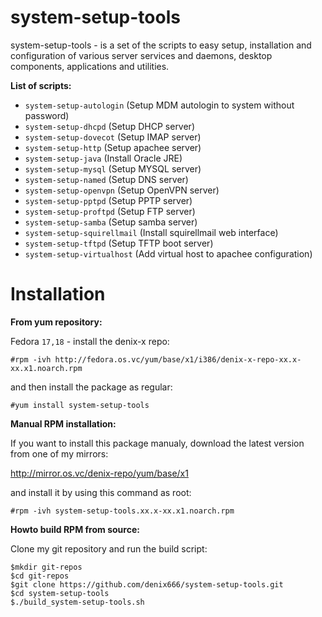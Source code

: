 system-setup-tools
==================

system-setup-tools - is a set of the scripts to easy setup, installation and configuration of various server services and daemons, desktop components, applications and utilities.

**List of scripts:**
- `system-setup-autologin` (Setup MDM autologin to system without password)
- `system-setup-dhcpd` (Setup DHCP server)
- `system-setup-dovecot` (Setup IMAP server)
- `system-setup-http` (Setup apachee server)
- `system-setup-java` (Install Oracle JRE)
- `system-setup-mysql` (Setup MYSQL server)
- `system-setup-named` (Setup DNS server)
- `system-setup-openvpn` (Setup OpenVPN server)
- `system-setup-pptpd` (Setup PPTP server)
- `system-setup-proftpd` (Setup FTP server)
- `system-setup-samba` (Setup samba server)
- `system-setup-squirellmail` (Install squirellmail web interface)
- `system-setup-tftpd` (Setup TFTP boot server)
- `system-setup-virtualhost` (Add virtual host to apachee configuration)


Installation
============

**From yum repository:**

Fedora `17,18` - install the denix-x repo:

```vim
#rpm -ivh http://fedora.os.vc/yum/base/x1/i386/denix-x-repo-xx.x-xx.x1.noarch.rpm
```
and then install the package as regular:

```vim
#yum install system-setup-tools
```


**Manual RPM installation:**

If you want to install this package manualy, download the latest version from one of my mirrors:

http://mirror.os.vc/denix-repo/yum/base/x1

and install it by using this command as root:

```vim
#rpm -ivh system-setup-tools.xx.x-xx.x1.noarch.rpm
```


**Howto build RPM from source:**

Clone my git repository and run the build script:

```vim
$mkdir git-repos
$cd git-repos
$git clone https://github.com/denix666/system-setup-tools.git
$cd system-setup-tools
$./build_system-setup-tools.sh
```
